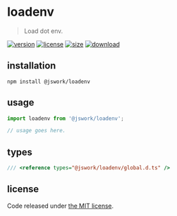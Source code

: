 # loadenv
> Load dot env.

[![version][version-image]][version-url]
[![license][license-image]][license-url]
[![size][size-image]][size-url]
[![download][download-image]][download-url]

## installation
```shell
npm install @jswork/loadenv
```

## usage
```js
import loadenv from '@jswork/loadenv';

// usage goes here.
```

## types
```ts
/// <reference types="@jswork/loadenv/global.d.ts" />
```

## license
Code released under [the MIT license](https://github.com/afeiship/loadenv/blob/master/LICENSE.txt).

[version-image]: https://img.shields.io/npm/v/@jswork/loadenv
[version-url]: https://npmjs.org/package/@jswork/loadenv

[license-image]: https://img.shields.io/npm/l/@jswork/loadenv
[license-url]: https://github.com/afeiship/loadenv/blob/master/LICENSE.txt

[size-image]: https://img.shields.io/bundlephobia/minzip/@jswork/loadenv
[size-url]: https://github.com/afeiship/loadenv/blob/master/dist/index.min.js

[download-image]: https://img.shields.io/npm/dm/@jswork/loadenv
[download-url]: https://www.npmjs.com/package/@jswork/loadenv
